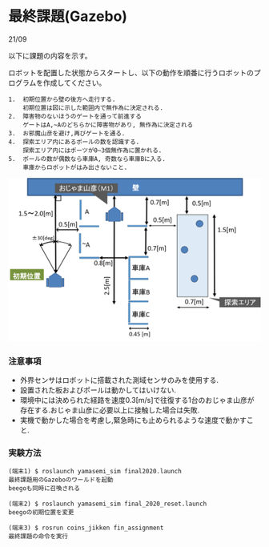 # 最終課題(Gazebo)

21/09

以下に課題の内容を示す。

ロボットを配置した状態からスタートし、以下の動作を順番に行うロボットのプログラムを作成してください。

~~~
1. 	初期位置から壁の後方へ走行する.
	初期位置は図に示した範囲内で無作為に決定される.
2. 	障害物のないほうのゲートを通って前進する
	ゲートはA,~Aのどちらかに障害物があり, 無作為に決定される
3.	お邪魔山彦を避け,再びゲートを通る.
4. 	探索エリア内にあるポールの数を認識する.
	探索エリア内にはポーツが0~3個無作為に置かれる.
5. 	ポールの数が偶数なら車庫A, 奇数なら車庫Bに入る.
	車庫からロボットがはみ出さないこと.
~~~



![final_gazebo_world](images/fainal_gazebo_world.png)

### 注意事項

- 外界センサはロボットに搭載された測域センサのみを使用する.
- 設置された板およびポールは動かしてはいけない.
- 環境中には決められた経路を速度0.3[m/s]で往復する1台のおじゃま山彦が存在する.おじゃま山彦に必要以上に接触した場合は失敗.
- 実機で動かした場合を考慮し,緊急時にも止められるような速度で動かすこと.

### 実験方法

~~~
(端末1) $ roslaunch yamasemi_sim final2020.launch
最終課題用のGazeboのワールドを起動
beegoも同時に召喚される
~~~

~~~
(端末2) $ roslaunch yamasemi_sim final_2020_reset.launch
beegoの初期位置を変更
~~~

~~~
(端末3) $ rosrun coins_jikken fin_assignment
最終課題の命令を実行
~~~
